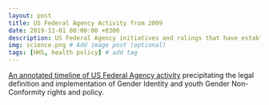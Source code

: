 ```yaml
---
layout: post
title: US Federal Agency Activity from 2009
date: 2019-11-01 00:00:00 +0300
description: US Federal Agency initiatives and rulings that have established pediatric GD as a public interest
img: science.png # Add image post (optional)
tags: [HHS, health policy] # add tag
---
```



[An annotated timeline of US Federal Agency activity](https://github.com/citemap/citemap.github.io/blob/master/resources/Indices/Milestones_GNC_2009-2016_2020_update.pdf) precipitating the legal definition and implementation of Gender Identity and youth Gender Non-Conformity rights and policy. 

